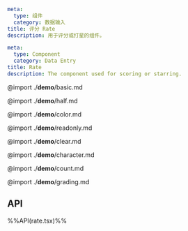 ```yaml zh-CN
meta:
  type: 组件
  category: 数据输入
title: 评分 Rate
description: 用于评分或打星的组件。
```

```yaml en-US
meta:
  type: Component
  category: Data Entry
title: Rate
description: The component used for scoring or starring.
```

@import ./**demo**/basic.md

@import ./**demo**/half.md

@import ./**demo**/color.md

@import ./**demo**/readonly.md

@import ./**demo**/clear.md

@import ./**demo**/character.md

@import ./**demo**/count.md

@import ./**demo**/grading.md

## API

%%API(rate.tsx)%%
